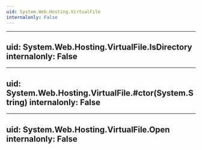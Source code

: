 ```yaml
---
uid: System.Web.Hosting.VirtualFile
internalonly: False
---
```


---
uid: System.Web.Hosting.VirtualFile.IsDirectory
internalonly: False
---

---
uid: System.Web.Hosting.VirtualFile.#ctor(System.String)
internalonly: False
---

---
uid: System.Web.Hosting.VirtualFile.Open
internalonly: False
---
